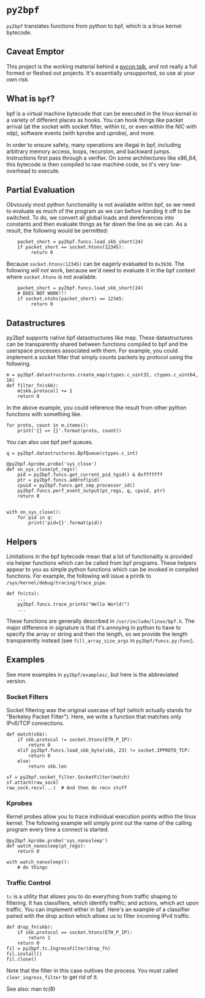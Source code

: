 # `py2bpf`

`py2bpf` translates functions from python to bpf, which is a linux kernel
bytecode.

## Caveat Emptor

This project is the working material behind a [pycon
talk](https://www.youtube.com/watch?v=CpqMroMBGP4), and not really a full
formed or fleshed out projects. It's essentially unsupported, so use at
your own risk.

## What is `bpf`?

bpf is a virtual machine bytecode that can be executed in the linux kernel
in a variety of different places as hooks. You can hook things like packet
arrival (at the socket with socket filter, within tc, or even within the
NIC with xdp), software events (with kprobe and uprobe), and more.

In order to ensure safety, many operations are illegal in bpf, including
arbitrary memory access, loops, recursion, and backward jumps. Instructions
first pass through a verifier. On some architectures like x86_64, this
bytecode is then compiled to raw machine code, so it's very low-overhead to
execute.

## Partial Evaluation

Obviously most python functionality is not available within bpf, so we need
to evaluate as much of the program as we can before handing it off to be
switched. To do, we convert all global loads and dereferences into
constants and then evaluate things as far down the line as we can. As a
result, the following would be permitted:

```
    packet_short = py2bpf.funcs.load_skb_short(24)
    if packet_short == socket.htons(12345):
         return 0
```

Because `socket.htons(12345)` can be eagerly evaluated to `0x3930`. The
following *will not* work, because we'd need to evaluate it in the bpf
context where `socket.htons` is not available.

```
    packet_short = py2bpf.funcs.load_skb_short(24)
    # DOES NOT WORK!!!
    if socket.ntohs(packet_short) == 12345:
         return 0
```

## Datastructures

py2bpf supports native bpf datastructures like map. These datastructures
can be transparently shared between functions compiled to bpf and the
userspace processes associated with them. For example, you could implement
a socket filter that simply counts packets by protocol using the following.

```
m = py2bpf.datastructures.create_map(ctypes.c_uint32, ctypes.c_uint64, 16)
def filter_fn(skb):
    m[skb.protocol] += 1
    return 0
```

In the above example, you could reference the result from other python
functions with something like.

```
for proto, count in m.items():
    print('{} => {}'.format(proto, count))
```

You can also use bpf perf queues.

```
q = py2bpf.datastructures.BpfQueue(ctypes.c_int)

@py2bpf.kprobe.probe('sys_close')
def on_sys_close(pt_regs):
    pid = py2bpf.funcs.get_current_pid_tgid() & 0xfffffff
    ptr = py2bpf.funcs.addrof(pid)
    cpuid = py2bpf.funcs.get_smp_processor_id()
    py2bpf.funcs.perf_event_output(pt_regs, q, cpuid, ptr)
    return 0


with on_sys_close():
    for pid in q:
        print('pid={}'.format(pid))
```

## Helpers

Limitations in the bpf bytecode mean that a lot of functionality is
provided via helper functions which can be called from bpf programs. These
helpers appear to you as simple python functions which can be invoked in
compiled functions. For example, the following will issue a printk to
`/sys/kernel/debug/tracing/trace_pipe`.

```
def fn(ctx):
    ...
    py2bpf.funcs.trace_printk("Hello World!")
    ...
```

These functions are generally described in `/usr/include/linux/bpf.h`. The
major difference in signature is that it's annoying in python to have to
specify the array or string and then the length, so we provide the length
transparently instead (see `fill_array_size_args` in
`py2bpf/funcs.py:Func`).

## Examples

See more examples in `py2bpf/examples/`, but here is the abbreviated version.

### Socket Filters

Socket filtering was the original usecase of bpf (which actually stands for
"Berkeley Packet Filter"). Here, we write a function that matches only
IPv6/TCP connections.

```
def match(skb):
    if skb.protocol != socket.htons(ETH_P_IP):
        return 0
    elif py2bpf.funcs.load_skb_byte(skb, 23) != socket.IPPROTO_TCP:
        return 0
    else:
        return skb.len

sf = py2bpf.socket_filter.SocketFilter(match)
sf.attach(raw_sock)
raw_sock.recv(...)  # And then do recv stuff
```

### Kprobes

Kernel probes allow you to trace individual execution points within the
linux kernel. The following example will simply print out the name of the
calling program every time a connect is started.

```
@py2bpf.kprobe.probe('sys_nanosleep')
def watch_nanosleep(pt_regs):
    return 0

with watch_nanosleep():
    # do things
```


### Traffic Control

`tc` is a utility that allows you to do everything from traffic shaping to
filtering. It has classifiers, which identify traffic; and actions, which
act upon traffic. You can implement either in bpf. Here's an example of a
classifier paired with the drop action which allows us to filter incoming
IPv4 traffic.

```
def drop_fn(skb):
    if skb.protocol == socket.htons(ETH_P_IP):
        return 1
    return 0
fil = py2bpf.tc.IngressFilter(drop_fn)
fil.install()
fil.close()
```

Note that the filter in this case outlives the process. You must called
`clear_ingress_filter` to get rid of it.

See also: man tc(8)

